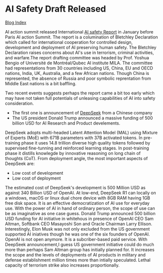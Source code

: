 # AI Safety Draft Released

[Blog Index](../index.md)

AI action summit released International [AI safety Report](https://www.gov.uk/government/publications/international-ai-safety-report-2025) 
in January before Paris AI action Summit. The report is a columination of Bletchley Declaration which called for international 
cooperation for controlled design, development and deployment of AI preserving human safety. The Bletchley Declaration raises concerns about
AI's use in terrorism, criminal activities, and warfare.The report drafting committee was headed by Prof. Yoshua Bengio of Université de
Montréal/Qubec AI institute MILA. The committee had representations from 30 countries including US, 
China, EU and OECD nations, India, UK, Australia, and a few African nations. Though China is represented, the absence of Russia and 
poor symbolic reprentation from Middle East nations is a bit baffling. 

Two recent events suggests perhaps the report came a bit too early which may have not taken full potentials of unleasing capabilities of 
AI into safety consideration.
- The first one is announcement of [DeepSeek](https://github.com/deepseek-ai/DeepSeek-V3/blob/main/DeepSeek_V3.pdf) from a Chinese company
- The US president Donald Trump announced a massive funding of 500 billion USD for AI Research and Product develements. 

DeepSeek adopts multi-headed Latent Attention Model (MAL) using Mixture of Experts (MoE) with 671B parameters with 37B activated tokens. 
In pre-training phase it uses 14.8 trillion diverse high quality tokens followed by supervised fine-tunning and reinforced learning stages. 
In post-training phase it distills knowlegde by innovative reasoning on long chain of thoughts (CoT). From deployment angle, the most
important aspects of DeepSeek are:
- Low cost of development
- Low cost of deployment
  
The estimated cost of DeepSeek's development is 500 Million USD as against 340 Billion USD of OpenAI. At low-end, DeepSeek R1 can
locally on a windows, macOS or linux dual chore device with 8GB RAM having 1GB free disk space. It is an effective democratization of
AI use for everyday use. With the power of AI in hand of ordinary person, the scope of use can be as imaginative as one case guess.
Donald Trump announced 500 billion USD funding for AI initiative in whitehous in presence of OpenAI CEO Sam Altman, Softbank CEO
Masayoshi Son and Oracle Chairman Larry Ellison. Interestingly, Elon Musk was not only excluded from the US government supported
AI iniatives though he was one of the six founders of OpenAI. OpenAI is not open anymore. It is a subcriber-based paid service.
With DeepSeek announcement,I guess US government initiative could do much more than perhaps Sam Altman group has initially
planned for. It increases the scope and the levels of deployments of AI products in military and defense establishment million times
more than intially speculated. Lethal capacity of terrorism strike also increases proportionally. 


